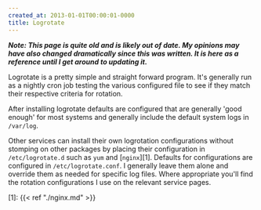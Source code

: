 ```yaml
---
created_at: 2013-01-01T00:00:01-0000
title: Logrotate
---
```


***Note: This page is quite old and is likely out of date. My opinions may have
also changed dramatically since this was written. It is here as a reference
until I get around to updating it.***

Logrotate is a pretty simple and straight forward program. It's generally run
as a nightly cron job testing the various configured file to see if they match
their respective criteria for rotation.

After installing logrotate defaults are configured that are generally 'good
enough' for most systems and generally include the default system logs in
`/var/log`.

Other services can install their own logrotation configurations without
stomping on other packages by placing their configuration in `/etc/logrotate.d`
such as `yum` and [`nginx`][1]. Defaults for configurations are configured in
`/etc/logrotate.conf`. I generally leave them alone and override them as needed
for specific log files. Where appropriate you'll find the rotation
configurations I use on the relevant service pages.

[1]: {{< ref "./nginx.md" >}}
